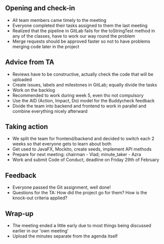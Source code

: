 ## Opening and check-in
- All team members came timely to the meeting
- Everyone completed their tasks assigned to them the last meeting
- Realized that the pipeline in GitLab fails for the toStringTest method in any of the classes,
        have to work our way round the problem
- Merge requests should be approved faster so not to have problems merging code later in the project

## Advice from TA
- Reviews have to be constructive, actually check the code that will be uploaded
- Create issues, labels and milestones in GitLab; equally divide the tasks
- Work on the backlog
- Recommended to work during week 5, even tho not compulsory
- Use the AID (Action, Impact, Do) model for the Buddycheck feedback
- Divide the team into backend and frontend to work in parallel and combine everything nicely afterward

## Taking action
- We split the team for frontend/backend and decided to switch each 2 weeks
        so that everyone gets to learn about both
- Get used to JavaFX, Mockito, create seeds, implement API methods
- Prepare for next meeting: chairman - Vlad; minute_taker - Azra
- Work and submit Code of Conduct, deadline on Friday 29th of February

## Feedback
- Everyone passed the Git assignment, well done!
- Questions for the TA: How did the project go for them? How is the knock-out criteria applied?

## Wrap-up
- The meeting ended a little early due to most things being discussed earlier in our 'own meeting'
- Upload the minutes separate from the agenda itself